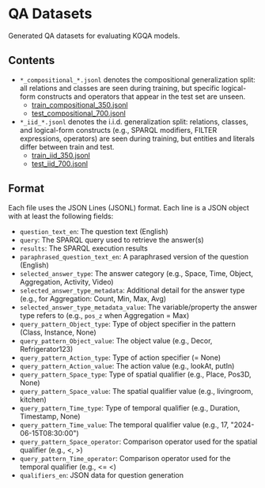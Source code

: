 # QA Datasets
Generated QA datasets for evaluating KGQA models.

## Contents
- `*_compositional_*.jsonl` denotes the compositional generalization split: all relations and classes are seen during training, but specific logical-form constructs and operators that appear in the test set are unseen.
    - [train_compositional_350.jsonl](./train_compositional_350.jsonl)
    - [test_compositional_700.jsonl](./test_compositional_700.jsonl)
- `*_iid_*.jsonl` denotes the i.i.d. generalization split: relations, classes, and logical-form constructs (e.g., SPARQL modifiers, FILTER expressions, operators) are seen during training, but entities and literals differ between train and test.
    - [train_iid_350.jsonl](./train_iid_350.jsonl)
    - [test_iid_700.jsonl](./test_iid_700.jsonl)

## Format

Each file uses the JSON Lines (JSONL) format. Each line is a JSON object with at least the following fields:

- `question_text_en`: The question text (English)
- `query`: The SPARQL query used to retrieve the answer(s)
- `results`: The SPARQL execution results
- `paraphrased_question_text_en`: A paraphrased version of the question (English)
- `selected_answer_type`: The answer category (e.g., Space, Time, Object, Aggregation, Activity, Video)
- `selected_answer_type_metadata`: Additional detail for the answer type (e.g., for Aggregation: Count, Min, Max, Avg)
- `selected_answer_type_metadata_value`: The variable/property the answer type refers to (e.g., `pos_z` when Aggregation = Max)
- `query_pattern_Object_type`: Type of object specifier in the pattern (Class, Instance, None)
- `query_pattern_Object_value`: The object value (e.g., Decor, Refrigerator123)
- `query_pattern_Action_type`: Type of action specifier (= None)
- `query_pattern_Action_value`: The action value (e.g., lookAt, putIn)
- `query_pattern_Space_type`: Type of spatial qualifier (e.g., Place, Pos3D, None)
- `query_pattern_Space_value`: The spatial qualifier value (e.g., livingroom, kitchen)
- `query_pattern_Time_type`: Type of temporal qualifier (e.g., Duration, Timestamp, None)
- `query_pattern_Time_value`: The temporal qualifier value (e.g., 17, "2024-06-15T08:30:00")
- `query_pattern_Space_operator`: Comparison operator used for the spatial qualifier (e.g., <, >)
- `query_pattern_Time_operator`: Comparison operator used for the temporal qualifier (e.g., <= <)
- `qualifiers_en`: JSON data for question generation
